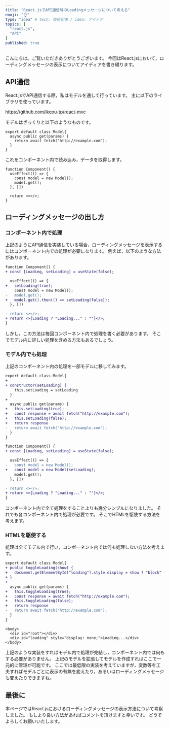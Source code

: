 ```yaml
---
title: "React.jsでAPI通信時のLoadingメッセージについて考える"
emoji: "👌"
type: "idea" # tech: 技術記事 / idea: アイデア
topics: [
  "react.js",
  "API"
]
published: true
---
```


こんにちは。ご覧いただきありがとうございます。
今回はReact.jsにおいて，ローディングメッセージの表示についてアイディアを書き綴ります。

## API通信

React.jsでAPI通信する際，私はモデルを通して行っています。
主に以下のライブラリを使っています。

https://github.com/ikepu-tp/react-mvc

モデルはざっくりと以下のようなものです。

```javascript:Model
export default class Model{
  async public get(params) {
    return await fetch("http://example.com");
  }
}
```

これをコンポーネント内で読み込み，データを取得します。

```javascript:Component
function Component() {
  useEffect(() => {
    const model = new Model();
    model.get();
  }, [])

  return <></>;
}
```

## ローディングメッセージの出し方

### コンポーネント内で処理

上記のようにAPI通信を実装している場合，ローディングメッセージを表示するにはコンポーネント内での処理が必要になります。
例えば，以下のような方法があります。

```diff javascript:Component
function Component() {
+ const [Loading, setLoading] = useState(false);

  useEffect(() => {
+   setLoading(true);
    const model = new Model();
-   model.get();
+   model.get().then(() => setLoading(false));
  }, [])

- return <></>;
+ return <>{Loading ? "Loading..." : ""}</>;
}
```

しかし，この方法は毎回コンポーネント内で処理を書く必要があります。
そこでモデル内に詳しい処理を含める方法もあるでしょう。

### モデル内でも処理

上記のコンポーネント内の処理を一部モデルに移してみます。

```diff javascript:Model
export default class Model{
+
+ constructor(setLoading) {
    this.setLoading = setLoading
  }
+
  async public get(params) {
+   this.setLoading(true);
+   const response = await fetch("http://example.com");
+   this.setLoading(false);
+   return response
-   return await fetch("http://example.com");
  }
}
```

```diff javascript:Component
function Component() {
+ const [Loading, setLoading] = useState(false);

  useEffect(() => {
-   const model = new Model();
+   const model = new Model(setLoading);
    model.get();
  }, [])

- return <></>;
+ return <>{Loading ? "Loading..." : ""}</>;
}
```

コンポーネント内で全て処理をすることよりも幾分シンプルになりました。
それでも各コンポーネント内で処理が必要です。
そこでHTMLを駆使する方法を考えます。

### HTMLを駆使する

処理は全てモデル内で行い，コンポーネント内では何も処理しない方法を考えます。

```diff javascript:Model
export default class Model{
+ public toggleLoading(show) {
+   document.getElementById("loading").style.display = show ? "block" : "none";
+ }
+
  async public get(params) {
+   this.toggleLoading(true);
+   const response = await fetch("http://example.com");
+   this.toggleLoading(false);
+   return response
-   return await fetch("http://example.com");
  }
}
```

```html:HTML
<body>
  <div id="root"></div>
  <div id="loading" style="display: none;">Loading...</div>
</body>
```

上記のような実装をすればモデル内で処理が完結し，コンポーネント内では何もする必要がありません。
上記のモデルを拡張してモデルを作成すればここで一元的に管理が可能です。
ここでは最低限の実装を考えていますが，変数等を工夫すればモデルごとに表示の有無を変えたり，あるいはローディングメッセージも変えたりできますね。

## 最後に

本ページではReact.jsにおけるローディングメッセージの表示方法について考察しました。
もしより良い方法があればコメントを頂けますと幸いです。
どうぞよろしくお願いいたします。

